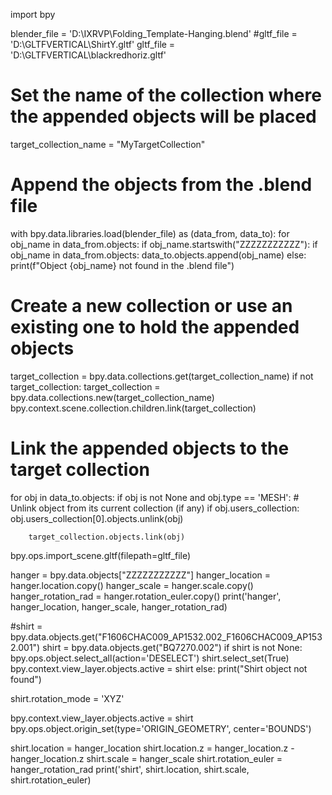 import bpy

blender_file = 'D:\IXRVP\Folding_Template-Hanging.blend'
#gltf_file = 'D:\GLTFVERTICAL\ShirtY.gltf'
gltf_file = 'D:\GLTFVERTICAL\blackredhoriz.gltf'

# Set the name of the collection where the appended objects will be placed
target_collection_name = "MyTargetCollection"

# Append the objects from the .blend file
with bpy.data.libraries.load(blender_file) as (data_from, data_to):
    for obj_name in data_from.objects:
        if obj_name.startswith("ZZZZZZZZZZZ"):
            if obj_name in data_from.objects:
                data_to.objects.append(obj_name)
            else:
                print(f"Object {obj_name} not found in the .blend file")

# Create a new collection or use an existing one to hold the appended objects
target_collection = bpy.data.collections.get(target_collection_name)
if not target_collection:
    target_collection = bpy.data.collections.new(target_collection_name)
    bpy.context.scene.collection.children.link(target_collection)

# Link the appended objects to the target collection
for obj in data_to.objects:
    if obj is not None and obj.type == 'MESH':
        # Unlink object from its current collection (if any)
        if obj.users_collection:
            obj.users_collection[0].objects.unlink(obj)

        target_collection.objects.link(obj)

bpy.ops.import_scene.gltf(filepath=gltf_file)

hanger = bpy.data.objects["ZZZZZZZZZZZ"]
hanger_location = hanger.location.copy()
hanger_scale = hanger.scale.copy()
hanger_rotation_rad = hanger.rotation_euler.copy()
print('hanger', hanger_location, hanger_scale, hanger_rotation_rad)

#shirt = bpy.data.objects.get("F1606CHAC009_AP1532.002_F1606CHAC009_AP1532.001")
shirt = bpy.data.objects.get("BQ7270.002")
if shirt is not None:
    bpy.ops.object.select_all(action='DESELECT')
    shirt.select_set(True)
    bpy.context.view_layer.objects.active = shirt
else:
    print("Shirt object not found")

shirt.rotation_mode = 'XYZ'

bpy.context.view_layer.objects.active = shirt
bpy.ops.object.origin_set(type='ORIGIN_GEOMETRY', center='BOUNDS')

shirt.location = hanger_location
shirt.location.z = hanger_location.z - hanger_location.z
shirt.scale = hanger_scale
shirt.rotation_euler = hanger_rotation_rad
print('shirt', shirt.location, shirt.scale, shirt.rotation_euler)
